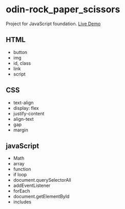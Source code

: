 # odin-rock_paper_scissors
Project for JavaScript foundation.
[Live Demo](https://vu3xk41997.github.io/odin-rock_paper_scissors/)
## HTML
* button
* img
* id, class
* link
* script
## CSS
* text-align
* display: flex
* justify-content
* align-text
* gap
* margin
## javaScript
* Math
* array
* function
* if loop
* document.querySelectorAll
* addEventListener
* forEach
* document.getElementById
* includes
